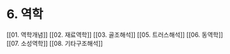 # 6. 역학
[[01. 역학개념]]
[[02. 재료역학]]
[[03. 골조해석]]
[[05. 트러스해석]]
[[06. 동역학]]
[[07. 소성역학]]
[[08. 기타구조해석]]